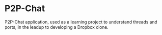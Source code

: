 # P2P-Chat
P2P-Chat application, used as a learning project to understand threads and ports, in the leadup to developing a Dropbox clone. 
